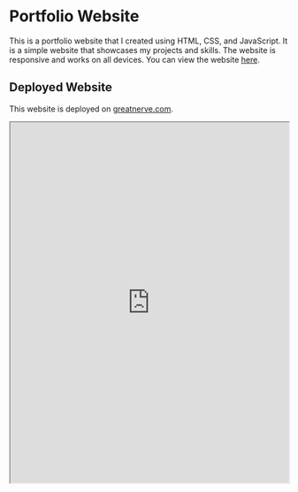 # Portfolio Website

This is a portfolio website that I created using HTML, CSS, and JavaScript. It is a simple website that showcases my projects and skills. The website is responsive and works on all devices. You can view the website [here](https://greatnerve.com).

## Deployed Website

This website is deployed on [greatnerve.com](https://greatnerve.com).

<iframe src="https://greatnerve.com"
style="width:100%; height:652px;"
 title="Great Nerve"></iframe>
